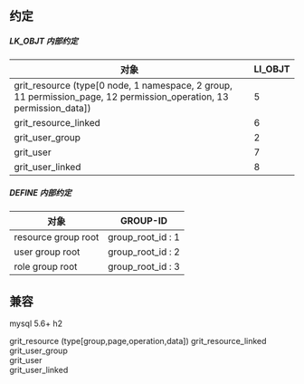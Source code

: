
## 约定

##### LK_OBJT 内部约定

|  对象 | LI_OBJT | 
| -------- | -------- |
| grit_resource (type[0 node, 1 namespace, 2 group, 11 permission_page, 12 permission_operation, 13 permission_data])           | 5     | 
| grit_resource_linked     | 6     | 
| grit_user_group          | 2     | 
| grit_user                | 7     | 
| grit_user_linked         | 8     | 


##### DEFINE 内部约定

|  对象 | GROUP-ID | 
| -------- | -------- | 
| resource group root    | group_root_id : 1     | 
| user group root        | group_root_id : 2     | 
| role group root        | group_root_id : 3     | 

## 兼容
mysql 5.6+
h2


grit_resource (type[group,page,operation,data])
grit_resource_linked
grit_user_group         
grit_user               
grit_user_linked       